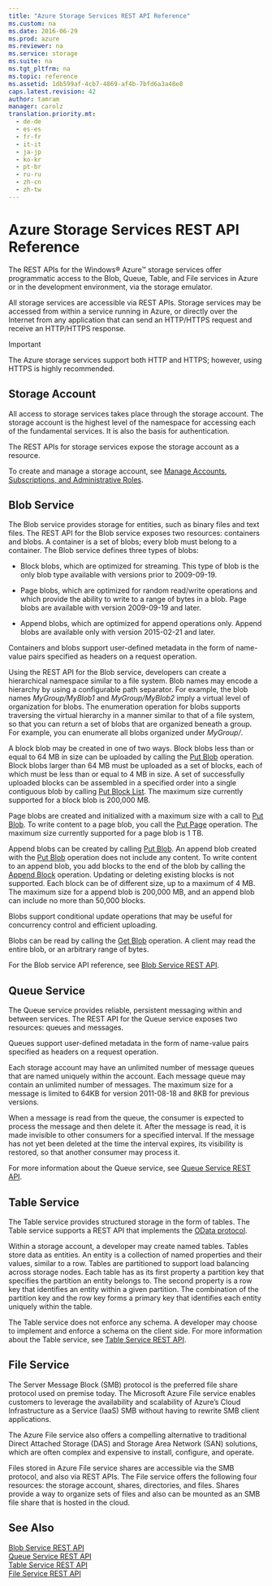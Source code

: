 ```yaml
---
title: "Azure Storage Services REST API Reference"
ms.custom: na
ms.date: 2016-06-29
ms.prod: azure
ms.reviewer: na
ms.service: storage
ms.suite: na
ms.tgt_pltfrm: na
ms.topic: reference
ms.assetid: 1db599af-4cb7-4869-af4b-7bfd6a3a48e8
caps.latest.revision: 42
author: tamram
manager: carolz
translation.priority.mt: 
  - de-de
  - es-es
  - fr-fr
  - it-it
  - ja-jp
  - ko-kr
  - pt-br
  - ru-ru
  - zh-cn
  - zh-tw
---
```

# Azure Storage Services REST API Reference
The REST APIs for the Windows® Azure™ storage services offer programmatic access to the Blob, Queue, Table, and File services in Azure or in the development environment, via the storage emulator.  
  
 All storage services are accessible via REST APIs. Storage services may be accessed from within a service running in Azure, or directly over the Internet from any application that can send an HTTP/HTTPS request and receive an HTTP/HTTPS response.  
  
> [!IMPORTANT]
>  The Azure storage services support both HTTP and HTTPS; however, using HTTPS is highly recommended.  
  
## Storage Account  
 All access to storage services takes place through the storage account. The storage account is the highest level of the namespace for accessing each of the fundamental services. It is also the basis for authentication.  
  
 The REST APIs for storage services expose the storage account as a resource.  
  
 To create and manage a storage account, see [Manage Accounts, Subscriptions, and Administrative Roles](assetId:///673cc2bd-6232-4152-9a6f-6d80324d7f87).  
  
## Blob Service  
 The Blob service provides storage for entities, such as binary files and text files. The REST API for the Blob service exposes two resources: containers and blobs. A container is a set of blobs; every blob must belong to a container. The Blob service defines three types of blobs:  
  
-   Block blobs, which are optimized for streaming. This type of blob is the only blob type available with versions prior to 2009-09-19.  
  
-   Page blobs, which are optimized for random read/write operations and which provide the ability to write to a range of bytes in a blob. Page blobs are available with version 2009-09-19 and later.  
  
-   Append blobs, which are optimized for append operations only. Append blobs are available only with version 2015-02-21 and later.  
  
 Containers and blobs support user-defined metadata in the form of name-value pairs specified as headers on a request operation.  
  
 Using the REST API for the Blob service, developers can create a hierarchical namespace similar to a file system. Blob names may encode a hierarchy by using a configurable path separator. For example, the blob names *MyGroup/MyBlob1* and *MyGroup/MyBlob2* imply a virtual level of organization for blobs. The enumeration operation for blobs supports traversing the virtual hierarchy in a manner similar to that of a file system, so that you can return a set of blobs that are organized beneath a group. For example, you can enumerate all blobs organized under *MyGroup/*.  
  
 A block blob may be created in one of two ways. Block blobs less than or equal to 64 MB in size can be uploaded by calling the [Put Blob](../fileservices/Put-Blob.md) operation. Block blobs larger than 64 MB must be uploaded as a set of blocks, each of which must be less than or equal to 4 MB in size. A set of successfully uploaded blocks can be assembled in a specified order into a single contiguous blob by calling [Put Block List](../fileservices/Put-Block-List.md). The maximum size currently supported for a block blob is 200,000 MB.  
  
 Page blobs are created and initialized with a maximum size with a call to [Put Blob](../fileservices/Put-Blob.md). To write content to a page blob, you call the [Put Page](../fileservices/Put-Page.md) operation. The maximum size currently supported for a page blob is 1 TB.  
  
 Append blobs can be created by calling [Put Blob](../fileservices/Put-Blob.md). An append blob created with the [Put Blob](../fileservices/Put-Blob.md) operation does not include any content. To write content to an append blob, you add blocks to the end of the blob by calling the [Append Block](../fileservices/Append-Block.md) operation. Updating or deleting existing blocks is not supported. Each block can be of different size, up to a maximum of 4 MB. The maximum size for a append blob is 200,000 MB, and an append blob can include no more than 50,000 blocks.  
  
 Blobs support conditional update operations that may be useful for concurrency control and efficient uploading.  
  
 Blobs can be read by calling the [Get Blob](../fileservices/Get-Blob.md) operation. A client may read the entire blob, or an arbitrary range of bytes.  
  
 For the Blob service API reference, see [Blob Service REST API](../fileservices/Blob-Service-REST-API.md).  
  
## Queue Service  
 The Queue service provides reliable, persistent messaging within and between services. The REST API for the Queue service exposes two resources: queues and messages.  
  
 Queues support user-defined metadata in the form of name-value pairs specified as headers on a request operation.  
  
 Each storage account may have an unlimited number of message queues that are named uniquely within the account. Each message queue may contain an unlimited number of messages. The maximum size for a message is limited to 64KB for version 2011-08-18 and 8KB for previous versions.  
  
 When a message is read from the queue, the consumer is expected to process the message and then delete it. After the message is read, it is made invisible to other consumers for a specified interval. If the message has not yet been deleted at the time the interval expires, its visibility is restored, so that another consumer may process it.  
  
 For more information about the Queue service, see [Queue Service REST API](../fileservices/Queue-Service-REST-API.md).  
  
## Table Service  
 The Table service provides structured storage in the form of tables. The Table service supports a REST API that implements the [OData protocol](http://www.odata.org/).  
  
 Within a storage account, a developer may create named tables. Tables store data as entities. An entity is a collection of named properties and their values, similar to a row. Tables are partitioned to support load balancing across storage nodes. Each table has as its first property a partition key that specifies the partition an entity belongs to. The second property is a row key that identifies an entity within a given partition. The combination of the partition key and the row key forms a primary key that identifies each entity uniquely within the table.  
  
 The Table service does not enforce any schema. A developer may choose to implement and enforce a schema on the client side. For more information about the Table service, see [Table Service REST API](../fileservices/Table-Service-REST-API.md).  
  
## File Service  
 The Server Message Block (SMB) protocol is the preferred file share protocol used on premise today. The Microsoft Azure File service enables customers to leverage the availability and scalability of Azure’s Cloud Infrastructure as a Service (IaaS) SMB without having to rewrite SMB client applications.  
  
 The Azure File service also offers a compelling alternative to traditional Direct Attached Storage (DAS) and Storage Area Network (SAN) solutions, which are often complex and expensive to install, configure, and operate.  
  
 Files stored in Azure File service shares are accessible via the SMB protocol, and also via REST APIs. The File service offers the following four resources: the storage account, shares, directories, and files. Shares provide a way to organize sets of files and also can be mounted as an SMB file share that is hosted in the cloud.  
  
## See Also  
 [Blob Service REST API](../fileservices/Blob-Service-REST-API.md)   
 [Queue Service REST API](../fileservices/Queue-Service-REST-API.md)   
 [Table Service REST API](../fileservices/Table-Service-REST-API.md)   
 [File Service REST API](../fileservices/File-Service-REST-API.md)